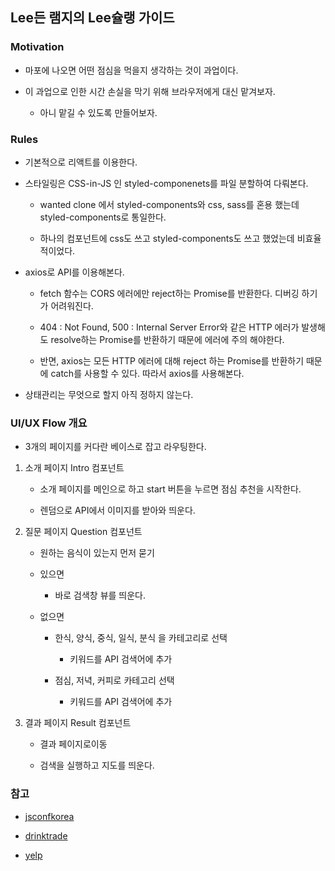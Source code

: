 ## Lee든 램지의 Lee슐랭 가이드

### Motivation

- 마포에 나오면 어떤 점심을 먹을지 생각하는 것이 과업이다.

- 이 과업으로 인한 시간 손실을 막기 위해 브라우저에게 대신 맡겨보자.

  - 아니 맡길 수 있도록 만들어보자.

### Rules

- 기본적으로 리액트를 이용한다.

- 스타일링은 CSS-in-JS 인 styled-componenets를 파일 분할하여 다뤄본다.

  - wanted clone 에서 styled-components와 css, sass를 혼용 했는데 styled-components로 통일한다.

  - 하나의 컴포넌트에 css도 쓰고 styled-components도 쓰고 했었는데 비효율적이었다.

- axios로 API를 이용해본다.

  - fetch 함수는 CORS 에러에만 reject하는 Promise를 반환한다. 디버깅 하기가 어려워진다.

  - 404 : Not Found, 500 : Internal Server Error와 같은 HTTP 에러가 발생해도 resolve하는 Promise를 반환하기 때문에 에러에 주의 해야한다.

  - 반면, axios는 모든 HTTP 에러에 대해 reject 하는 Promise를 반환하기 때문에 catch를 사용할 수 있다. 따라서 axios를 사용해본다.

- 상태관리는 무엇으로 할지 아직 정하지 않는다.

### UI/UX Flow 개요

- 3개의 페이지를 커다란 베이스로 잡고 라우팅한다.

1. 소개 페이지 Intro 컴포넌트

   - 소개 페이지를 메인으로 하고 start 버튼을 누르면 점심 추천을 시작한다.

   - 렌덤으로 API에서 이미지를 받아와 띄운다.

2. 질문 페이지 Question 컴포넌트

   - 원하는 음식이 있는지 먼저 묻기

   - 있으면

     - 바로 검색창 뷰를 띄운다.

   - 없으면

     - 한식, 양식, 중식, 일식, 분식 을 카테고리로 선택

       - 키워드를 API 검색어에 추가

     - 점심, 저녁, 커피로 카테고리 선택

       - 키워드를 API 검색어에 추가

3. 결과 페이지 Result 컴포넌트

   - 결과 페이지로이동

   - 검색을 실행하고 지도를 띄운다.


### 참고

- [jsconfkorea](https://2019.jsconfkorea.com/about)

- [drinktrade](https://www.drinktrade.com/customize-subscription-plan)

- [yelp](https://www.yelp.com/)